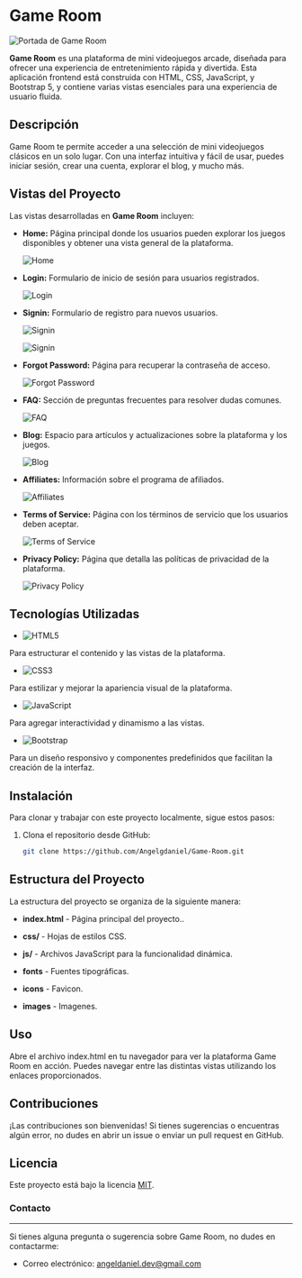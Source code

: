 # Game Room

![Portada de Game Room](./screenshots/game-room-screenshot-one.png)

**Game Room** es una plataforma de mini videojuegos arcade, diseñada para ofrecer una experiencia de entretenimiento rápida y divertida. Esta aplicación frontend está construida con HTML, CSS, JavaScript, y Bootstrap 5, y contiene varias vistas esenciales para una experiencia de usuario fluida.

## Descripción

Game Room te permite acceder a una selección de mini videojuegos clásicos en un solo lugar. Con una interfaz intuitiva y fácil de usar, puedes iniciar sesión, crear una cuenta, explorar el blog, y mucho más.

## Vistas del Proyecto

Las vistas desarrolladas en **Game Room** incluyen:

- **Home:** Página principal donde los usuarios pueden explorar los juegos disponibles y obtener una vista general de la plataforma.

  ![Home](./screenshots/screencapture-index-html.png)

- **Login:** Formulario de inicio de sesión para usuarios registrados.

  ![Login](./screenshots/screencapture-log-in-html.png)

- **Signin:** Formulario de registro para nuevos usuarios.

  ![Signin](./screenshots/screencapture-sign-in-html.png)

  ![Signin](./screenshots/screencapture-sign-in-html-two.png)

- **Forgot Password:** Página para recuperar la contraseña de acceso.

  ![Forgot Password](./screenshots/screencapture-forgot-password-html.png)

- **FAQ:** Sección de preguntas frecuentes para resolver dudas comunes.

  ![FAQ](/screenshots/screencapture-faq-html.png)

- **Blog:** Espacio para artículos y actualizaciones sobre la plataforma y los juegos.

  ![Blog](./screenshots/screencapture-blog-html.png)

- **Affiliates:** Información sobre el programa de afiliados.

  ![Affiliates](./screenshots/screencapture-affiliates-html.png)

- **Terms of Service:** Página con los términos de servicio que los usuarios deben aceptar.

  ![Terms of Service](./screenshots/screencapture-term-service.png)

- **Privacy Policy:** Página que detalla las políticas de privacidad de la plataforma.

  ![Privacy Policy](./screenshots/screencapture-privacy-policy-html.png)

## Tecnologías Utilizadas

- ![HTML5](https://img.shields.io/badge/HTML5-%23E34F26.svg?style=for-the-badge&logo=html5&logoColor=white)

Para estructurar el contenido y las vistas de la plataforma.

- ![CSS3](https://img.shields.io/badge/CSS3-%231572B6.svg?style=for-the-badge&logo=css3&logoColor=white)

Para estilizar y mejorar la apariencia visual de la plataforma.

- ![JavaScript](https://img.shields.io/badge/JavaScript-%23F7DF1E.svg?style=for-the-badge&logo=javascript&logoColor=black)

Para agregar interactividad y dinamismo a las vistas.

- ![Bootstrap](https://img.shields.io/badge/Bootstrap-%23563D7C.svg?style=for-the-badge&logo=bootstrap&logoColor=white)

Para un diseño responsivo y componentes predefinidos que facilitan la creación de la interfaz.

## Instalación

Para clonar y trabajar con este proyecto localmente, sigue estos pasos:

1. Clona el repositorio desde GitHub:

   ```bash
   git clone https://github.com/Angelgdaniel/Game-Room.git
   ```

## Estructura del Proyecto

La estructura del proyecto se organiza de la siguiente manera:

- **index.html** - Página principal del proyecto..

- **css/** - Hojas de estilos CSS.

- **js/** - Archivos JavaScript para la funcionalidad dinámica.

- **fonts** - Fuentes tipográficas.

- **icons** - Favicon.

- **images** - Imagenes.

## Uso

Abre el archivo index.html en tu navegador para ver la plataforma Game Room en acción. Puedes navegar entre las distintas vistas utilizando los enlaces proporcionados.

## Contribuciones

¡Las contribuciones son bienvenidas! Si tienes sugerencias o encuentras algún error, no dudes en abrir un issue o enviar un pull request en GitHub.

## Licencia

Este proyecto está bajo la licencia [MIT](https://opensource.org/licenses/MIT).

### Contacto

---

Si tienes alguna pregunta o sugerencia sobre Game Room, no dudes en contactarme:

- Correo electrónico: angeldaniel.dev@gmail.com
